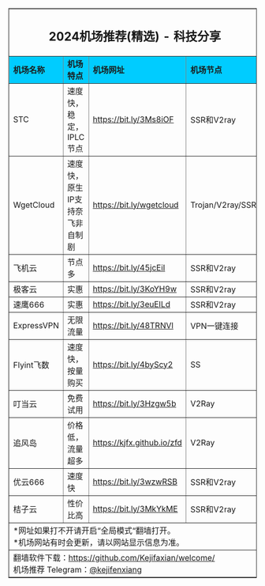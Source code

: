 <table width="100%" border="1" align="center" cellpadding="10" cellspacing="0">
  <tr>
    <td colspan="4" align="center"><h2>2024机场推荐(精选) - 科技分享</h2></td>
  </tr>
  <tr>
    <td width="215" bgcolor="#00CCFF"><strong>机场名称</strong></td>
    <td width="424" bgcolor="#00CCFF"><strong>机场特点</strong></td>
    <td width="359" bgcolor="#00CCFF"><strong>机场网址</strong></td>
    <td width="441" bgcolor="#00CCFF"><strong>机场节点</strong></td>
  </tr>
  <tr>
    <td>STC</td>
    <td>速度快，稳定， IPLC节点 </td>
    <td><a href="https://casec.stc-spare1.com/auth/register?code=9wdD" target="_blank">https://bit.ly/3Ms8iOF</a></td>
    <td>SSR和V2ray</td>
  </tr>
  <tr>
    <td>WgetCloud</td>
    <td>速度快，原生IP支持奈飞非自制剧</td>
    <td><a href="https://bit.ly/wgetcloud" target="_blank">https://bit.ly/wgetcloud</a></td>
    <td>Trojan/V2ray/SSR</td>
  </tr>
  <tr>
    <td>飞机云</td>
    <td>节点多</td>
    <td><a href="https://bit.ly/45jcEiI" target="_blank">https://bit.ly/45jcEiI</a></td>
    <td>SSR和V2ray</td>
  </tr>
  <tr>
    <td>极客云</td>
    <td>实惠</td>
    <td><a href="https://bit.ly/3KoYH9w" target="_blank">https://bit.ly/3KoYH9w</a></td>
    <td>SSR和V2ray</td>
  </tr>
  <tr>
    <td>速鹰666</td>
    <td>实惠</td>
    <td><a href="https://bit.ly/3euEILd" target="_blank">https://bit.ly/3euEILd</a></td>
    <td>SSR和V2ray</td>
  </tr>
  <tr>
    <td>ExpressVPN</td>
    <td>无限流量</td>
    <td><a href="https://bit.ly/48TRNVl" target="_blank">https://bit.ly/48TRNVl</a></td>
    <td>VPN一键连接</td>
  </tr>
  <tr>
    <td>Flyint飞数</td>
    <td>速度快，按量购买</td>
    <td><a href="https://bit.ly/4byScy2" target="_blank">https://bit.ly/4byScy2</a></td>
    <td>SS</td>
  </tr>
  <tr>
    <td>叮当云</td>
    <td>免费试用</td>
    <td><a href="https://bit.ly/3Hzgw5b" target="_blank">https://bit.ly/3Hzgw5b</a></td>
    <td>V2Ray</td>
  </tr>
  <tr>
    <td>追风岛</td>
    <td>价格低，流量超多</td>
    <td><a href="https://kjfx.github.io/zfd" target="_blank">https://kjfx.github.io/zfd</a></td>
    <td>V2Ray</td>
  </tr>
  <tr>
    <td>优云666</td>
    <td>速度快</td>
    <td><a href="https://bit.ly/3wzwRSB" target="_blank">https://bit.ly/3wzwRSB</a></td>
    <td>SSR和V2ray</td>
  </tr>
  <tr>
    <td>桔子云</td>
    <td>性价比高</td>
    <td><a href="https://juzi90.com/auth/register?code=3HN1" target="_blank">https://bit.ly/3MkYkME</a></td>
    <td>SSR和V2ray</td>
  </tr>
  <tr>
    <td colspan="4">*网址如果打不开请开启“全局模式“翻墙打开。<br>
    *机场网站有时会更新，请以网站显示信息为准。<br>
    </td>
  </tr>
  <tr>
    <td colspan="4">翻墙软件下载：<a href="https://github.com/Kejifaxian/welcome/" target="_blank">https://github.com/Kejifaxian/welcome/</a><br>
机场推荐 Telegram：<a href="https://t.me/kejifenxiang" target="_blank">@kejifenxiang</a></td>
  </tr>
</table>
